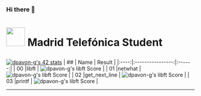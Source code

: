 ### Hi there 👋
# <p scolor="silver"> <img src="https://raw.githubusercontent.com/kube/vscode-42header/master/42.png" width=50> Madrid Telefónica Student </p>

[![dpavon-g's 42 stats](https://badge42.herokuapp.com/api/stats/dpavon-g?privacyEmail=true)](https://github.com/JaeSeoKim/badge42)
|  ##  |			Name				| Result |
|:----:|:----------------:|:------:|
|  00  |libft							          | ![dpavon-g's libft Score](https://badge42.herokuapp.com/api/project/dpavon-g/Libft) |
|  01  |netwhat     			          | ![dpavon-g's libft Score](https://badge42.herokuapp.com/api/project/dpavon-g/netwhat) |
|  02  |get_next_line			          | ![dpavon-g's libft Score](https://badge42.herokuapp.com/api/project/dpavon-g/get_next_line) |
|  03  |printf        		          | ![dpavon-g's libft Score](https://badge42.herokuapp.com/api/project/dpavon-g/ft_printf) |


---
<!--
**flakkpei/flakkpei** is a ✨ _special_ ✨ repository because its `README.md` (this file) appears on your GitHub profile.

Here are some ideas to get you started:

- 🔭 I’m currently working on ...
- 🌱 I’m currently learning ...
- 👯 I’m looking to collaborate on ...
- 🤔 I’m looking for help with ...
- 💬 Ask me about ...
- 📫 How to reach me: ...
- 😄 Pronouns: ...
- ⚡ Fun fact: ...
-->
